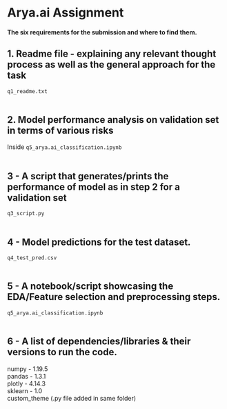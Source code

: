 # Arya.ai Assignment

#### The six requirements for the submission and where to find them.

## 1. Readme file - explaining any relevant thought process as well as the general approach for the task

`q1_readme.txt`
<br><br>
## 2. Model performance analysis on validation set in terms of various risks

Inside `q5_arya.ai_classification.ipynb`
<br><br>
## 3 - A script that generates/prints the performance of model as in step 2 for a validation set

`q3_script.py`
<br><br>
## 4 - Model predictions for the test dataset.

`q4_test_pred.csv`
<br><br>
## 5 - A notebook/script showcasing the EDA/Feature selection and preprocessing steps.

`q5_arya.ai_classification.ipynb`
<br><br>
## 6 - A list of dependencies/libraries & their versions to run the code.

numpy - 1.19.5<br>
pandas - 1.3.1<br>
plotly - 4.14.3<br>
sklearn - 1.0<br>
custom_theme (.py file added in same folder)
